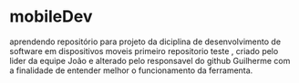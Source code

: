 # mobileDev

aprendendo repositório para projeto da diciplina de desenvolvimento de software em dispositivos moveis primeiro repositorio teste , criado pelo lider da equipe João e alterado pelo responsavel do github Guilherme com a finalidade de entender melhor o funcionamento da ferramenta.

###

